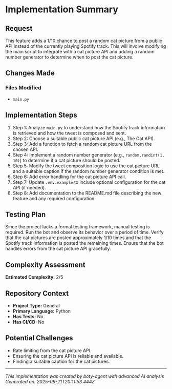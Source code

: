 # Implementation Summary

## Request
This feature adds a 1/10 chance to post a random cat picture from a public API instead of the currently playing Spotify track. This will involve modifying the main script to integrate with a cat picture API and adding a random number generator to determine when to post the cat picture.

## Changes Made


### Files Modified
- `main.py`

## Implementation Steps
1. Step 1: Analyze `main.py` to understand how the Spotify track information is retrieved and how the tweet is composed and sent.
2. Step 2: Choose a suitable public cat picture API (e.g., The Cat API).
3. Step 3: Add a function to fetch a random cat picture URL from the chosen API.
4. Step 4: Implement a random number generator (e.g., `random.randint(1, 10)`) to determine if a cat picture should be posted.
5. Step 5: Modify the tweet composition logic to use the cat picture URL and a suitable caption if the random number generator condition is met.
6. Step 6: Add error handling for the cat picture API call.
7. Step 7: Update `.env.example` to include optional configuration for the cat API (if needed).
8. Step 8: Add documentation to the README.md file describing the new feature and any required configuration.

## Testing Plan
Since the project lacks a formal testing framework, manual testing is required. Run the bot and observe its behavior over a period of time. Verify that the cat pictures are posted approximately 1/10 times and that the Spotify track information is posted the remaining times. Ensure that the bot handles errors from the cat picture API gracefully.

## Complexity Assessment
**Estimated Complexity:** 2/5

## Repository Context
- **Project Type:** General
- **Primary Language:** Python
- **Has Tests:** No
- **Has CI/CD:** No

## Potential Challenges
- Rate limiting from the cat picture API.
- Ensuring the cat picture API is reliable and available.
- Finding a suitable caption for the cat pictures.

---
*This implementation was created by boty-agent with advanced AI analysis*
*Generated on: 2025-09-21T20:11:53.444Z*